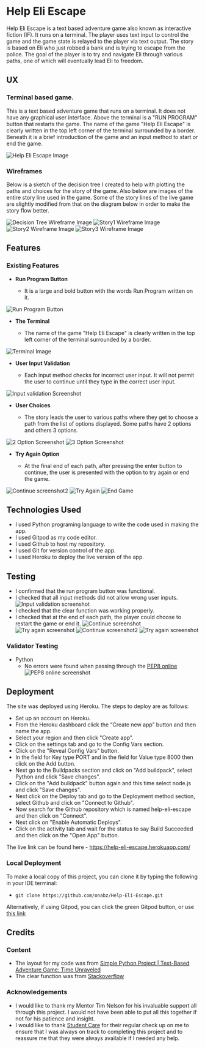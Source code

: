 # Help Eli Escape
Help Eli Escape is a text based adventure game also known as interactive fiction (IF). It runs on a terminal. The player uses text input to control the game and the game state is relayed to the player via text output. The story is based on Eli who just robbed a bank and is trying to escape from the police. The goal of the player is to try and navigate Eli through various paths, one of which will eventually lead Eli to freedom.  

## UX

### Terminal based game.
This is a text based adventure game that runs on a terminal. It does not have any graphical user interface. Above the terminal is a "RUN PROGRAM" button that restarts the game. The name of the game "Help Eli Escape" is clearly written in the top left corner of the terminal surrounded by a border. Beneath it is a brief introduction of the game and an input method to start or end the game.

![Help Eli Escape Image](documentation/eli-screenshot.png)

### Wireframes

Below is a sketch of the decision tree I created to help with plotting the paths and choices for the story of the game. Also below are images of the entire story line used in the game. Some of the story lines of the live game are slightly modified from that on the diagram below in order to make the story flow better. 

![Decision Tree Wireframe Image](documentation/eli_decision_tree.jpg)
![Story1 Wireframe Image](documentation/story1.png)
![Story2 Wireframe Image](documentation/story2.png)
![Story3 Wireframe Image](documentation/story3.png)

## Features 

### Existing Features

- __Run Program Button__

  - It is a large and bold button  with the words Run Program written on it.  

![Run Program Button](documentation/run-program-button.png)

- __The Terminal__

  - The name of the game "Help Eli Escape" is clearly written in the top left corner of the terminal surrounded by a border.
 
![Terminal Image](documentation/terminal-image.png)

- __User Input Validation__

  - Each input method checks for incorrect user input. It will not permit the user to continue until they type in the correct user input. 
 
![Input validation Screenshot](documentation/input_validation.png)

- __User Choices__

  - The story leads the user to various paths where they get to choose a path from the list of options displayed. Some paths have 2 options and others 3 options. 
 
![2 Option Screenshot](documentation/options-2.png)
![3 Option Screenshot](documentation/options.png)

- __Try Again Option__

  - At the final end of each path, after pressing the enter button to continue, the user is presented with the option to try again or end the game.

![Continue screenshot2](documentation/continue-screenshot2.png) 
![Try Again](documentation/try-again-screenshot.png)
![End Game](documentation/end-game.png)

## Technologies Used

- I used Python programing language to write the code used in making the app.
- I used Gitpod as my code editor.
- I used Github to host my repository.
- I used Git for version control of the app.
- I used Heroku to deploy the live version of the app.

## Testing 

- I confirmed that the run program button was functional.
- I checked that all input methods did not allow wrong user inputs.
![Input validation screenshot](documentation/input_validation.png)
- I checked that the clear function was working properly.
- I checked that at the end of each path, the player could choose to restart the game or end it.
![Continue screenshot](documentation/continue-screensnhot.png)
![Try again screenshot](documentation/try-again-screenshot.png)
![Continue screenshot2](documentation/continue-screenshot2.png)
![Try again screenshot](documentation/try-again-screenshot.png) 

### Validator Testing 

- Python
  - No errors were found when passing through the [PEP8 online](http://pep8online.com/checkresult)
  ![PEP8 online screenshot](documentation/pep8-validation.png)

## Deployment
The site was deployed using Heroku. The steps to deploy are as follows:
  * Set up an account on Heroku.
  * From the Heroku dashboard click the “Create new app” button and then name the app.
  * Select your region and then click "Create app".
  * Click on the settings tab and go to the Config Vars section.
  * Click on the "Reveal Config Vars" button.
  * In the field for Key type PORT and in the field for Value type 8000 then click on the Add button.
  * Next go to the Buildpacks section and click on "Add buildpack", select Python and click "Save changes".
  * Click on the "Add buildpack" button again and this time select node.js and click "Save changes".
  * Next click on the Deploy tab and go to the Deployment method section, select Github and click on "Connect to Github".
  * Now search for the Github repository which is named help-eli-escape and then click on "Connect".
  * Next click on "Enable Automatic Deploys".
  * Click on the activity tab and wait for the status to say Build Succeeded and then click on the "Open App" button.

The live link can be found here - https://help-eli-escape.herokuapp.com/

### Local Deployment

To make a local copy of this project, you can clone it by typing the following in your IDE terminal:

- `git clone https://github.com/onabz/Help-Eli-Escape.git`

Alternatively, if using Gitpod, you can click the green Gitpod button, or use [this link](https://gitpod.io/#https://github.com/onabz/Help-Eli-Escape)


## Credits 
 
### Content 

- The layout for my code was from [Simple Python Project | Text-Based Adventure Game: Time Unraveled](https://www.youtube.com/watch?v=ypNFNr72Xe8&t=209s)
- The clear function was from [Stackoverflow](https://stackoverflow.com/questions/2084508/clear-terminal-in-python)

### Acknowledgements

- I would like to thank my Mentor Tim Nelson for his invaluable support all through this project. I would not have been able to put all this together if not for his patience and insight.
- I would like to thank [Student Care](https://learn.codeinstitute.net/ci_support/diplomainsoftwaredevelopmentecommerce/studentcare) for their regular check up on me to ensure that I was always on track to completing this project and to reassure me that they were always available if I needed any help.